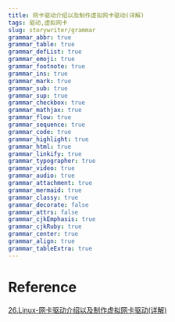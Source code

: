 ```yaml
---
title: 网卡驱动介绍以及制作虚拟网卡驱动(详解)
tags: 驱动,虚拟网卡
slug: storywriter/grammar
grammar_abbr: true
grammar_table: true
grammar_defList: true
grammar_emoji: true
grammar_footnote: true
grammar_ins: true
grammar_mark: true
grammar_sub: true
grammar_sup: true
grammar_checkbox: true
grammar_mathjax: true
grammar_flow: true
grammar_sequence: true
grammar_code: true
grammar_highlight: true
grammar_html: true
grammar_linkify: true
grammar_typographer: true
grammar_video: true
grammar_audio: true
grammar_attachment: true
grammar_mermaid: true
grammar_classy: true
grammar_decorate: false
grammar_attrs: false
grammar_cjkEmphasis: true
grammar_cjkRuby: true
grammar_center: true
grammar_align: true
grammar_tableExtra: true
---
```





# Reference 

[26.Linux-网卡驱动介绍以及制作虚拟网卡驱动(详解)](https://www.cnblogs.com/lifexy/p/7763352.html)
